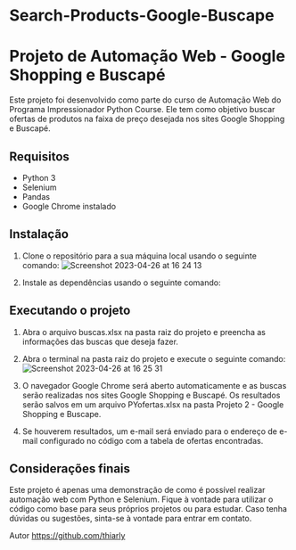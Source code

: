 # Search-Products-Google-Buscape

# Projeto de Automação Web - Google Shopping e Buscapé

Este projeto foi desenvolvido como parte do curso de Automação Web do Programa Impressionador Python Course. Ele tem como objetivo buscar ofertas de produtos na faixa de preço desejada nos sites Google Shopping e Buscapé.

## Requisitos

* Python 3
* Selenium
* Pandas
* Google Chrome instalado

## Instalação

1. Clone o repositório para a sua máquina local usando o seguinte comando:
![Screenshot 2023-04-26 at 16 24 13](https://user-images.githubusercontent.com/13594903/234681490-bf489a65-e0c1-414d-8680-092ae32eb5a3.png)



2. Instale as dependências usando o seguinte comando:


## Executando o projeto

1. Abra o arquivo buscas.xlsx na pasta raiz do projeto e preencha as informações das buscas que deseja fazer.

2. Abra o terminal na pasta raiz do projeto e execute o seguinte comando:
![Screenshot 2023-04-26 at 16 25 31](https://user-images.githubusercontent.com/13594903/234681820-a7be97c7-cc09-485d-a22d-fc4d1a3f0b83.png)

3. O navegador Google Chrome será aberto automaticamente e as buscas serão realizadas nos sites Google Shopping e Buscapé. Os resultados serão salvos em um arquivo PYofertas.xlsx na pasta Projeto 2 - Google Shopping e Buscape.

4. Se houverem resultados, um e-mail será enviado para o endereço de e-mail configurado no código com a tabela de ofertas encontradas.

## Considerações finais

Este projeto é apenas uma demonstração de como é possível realizar automação web com Python e Selenium. Fique à vontade para utilizar o código como base para seus próprios projetos ou para estudar. Caso tenha dúvidas ou sugestões, sinta-se à vontade para entrar em contato.

Autor
https://github.com/thiarly
